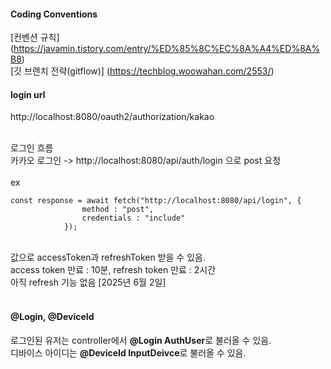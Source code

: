 #### Coding Conventions
[컨벤션 규칙] (https://javamin.tistory.com/entry/%ED%85%8C%EC%8A%A4%ED%8A%B8) <br>
[깃 브랜치 전략(gitflow)] (https://techblog.woowahan.com/2553/)



#### login url 
http://localhost:8080/oauth2/authorization/kakao

<br>
로그인 흐름
<br>
카카오 로그인 -> http://localhost:8080/api/auth/login 으로 post 요청 
<br>
<br>
ex

<br>

```
const response = await fetch("http://localhost:8080/api/login", {
                method : "post",
                credentials : "include"
            });

```

<br>
값으로 accessToken과 refreshToken 받을 수 있음.
<br>
access token 만료 : 10분, refresh token 만료 : 2시간
<br>
아직 refresh 기능 없음 [2025년 6월 2일]

<br>
<br>

#### @Login, @DeviceId
로그인된 유저는 controller에서 **@Login AuthUser**로 불러올 수 있음.
<br>
디바이스 아이디는 **@DeviceId InputDeivce**로 불러올 수 있음.

